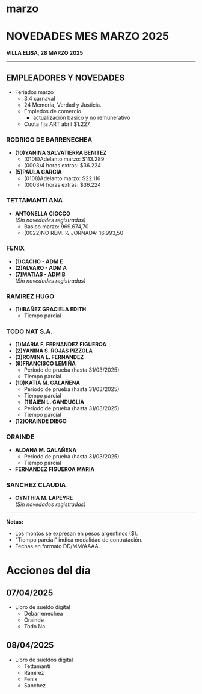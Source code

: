 # marzo
# NOVEDADES MES MARZO 2025  
**VILLA ELISA, 28 MARZO 2025**  

---

## EMPLEADORES Y NOVEDADES  
- Feriados marzo
  - 3,4 carnaval
  - 24 Memoria, Verdad y Justicia.
  - Empledos de comercio
    - actualización basico y no remunerativo
  - Cuota fija ART abril  $1.227


### RODRIGO DE BARRENECHEA  
- **(10)YANINA SALVATIERRA BENITEZ**  
  - (0108)Adelanto marzo: $113.289  
  - (0003)4 horas extras: $36.224  
- **(5)PAULA GARCIA**  
  - (0108)Adelanto marzo: $22.116  
  - (0003)4 horas extras: $36.224  

### TETTAMANTI ANA  
- **ANTONELLA CIOCCO**  
  *(Sin novedades registradas)*
  - Basico marzo: 969.674,70
  - (0022)NO REM. ½ JORNADA: 16.993,50   

### FENIX  
- **(1)CACHO - ADM E**  
- **(2)ALVARO - ADM A**  
- **(7)MATIAS - ADM B**  
  *(Sin novedades registradas)*  

### RAMIREZ HUGO  
- **(1)IBAÑEZ GRACIELA EDITH**    
  - Tiempo parcial  

### TODO NAT S.A.  
- **(1)MARIA F. FERNANDEZ FIGUEROA**
- **(2)YANINA S. ROJAS PIZZOLA**
- **(3)ROMINA L. FERNANDEZ**
- **(9)FRANCISCO LEMIÑA**    
  - Período de prueba (hasta 31/03/2025)  
  - Tiempo parcial
- **(10)KATIA M. GALAÑENA**  
  - Período de prueba (hasta 31/03/2025)  
  - Tiempo parcial
  - **(11)AIEN L. GANDUGLIA**  
  - Período de prueba (hasta 31/03/2025)  
  - Tiempo parcial
- **(12)ORAINDE DIEGO**  

### ORAINDE
- **ALDANA M. GALAÑENA**  
     - Período de prueba (hasta 31/03/2025)  
     - Tiempo parcial 
- **FERNANDEZ FIGUEROA MARIA**      

### SANCHEZ CLAUDIA  
- **CYNTHIA M. LAPEYRE**  
  *(Sin novedades registradas)*  

---

**Notas:**  
- Los montos se expresan en pesos argentinos ($).  
- "Tiempo parcial" indica modalidad de contratación.  
- Fechas en formato DD/MM/AAAA.  


# Acciones del día

## 07/04/2025
- Libro de sueldo digital
  - Debarrenechea
  - Orainde
  - Todo Na

## 08/04/2025
- Libro de sueldos digital
  - Tettamanti
  - Ramirez
  - Fenix
  - Sanchez

  
